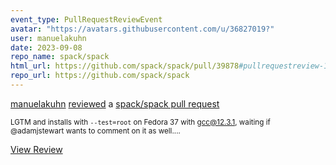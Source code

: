 ```yaml
---
event_type: PullRequestReviewEvent
avatar: "https://avatars.githubusercontent.com/u/36827019?"
user: manuelakuhn
date: 2023-09-08
repo_name: spack/spack
html_url: https://github.com/spack/spack/pull/39878#pullrequestreview-1616327826
repo_url: https://github.com/spack/spack
---
```


<a href='https://github.com/manuelakuhn' target='_blank'>manuelakuhn</a> <a href='https://github.com/spack/spack/pull/39878#pullrequestreview-1616327826' target='_blank'>reviewed</a> a <a href='https://github.com/spack/spack/pull/39878' target='_blank'>spack/spack pull request</a>

<small>LGTM and installs with `--test=root` on Fedora 37 with gcc@12.3.1, waiting if @adamjstewart wants to comment on it as well....</small>

<a href='https://github.com/spack/spack/pull/39878#pullrequestreview-1616327826' target='_blank'>View Review</a>